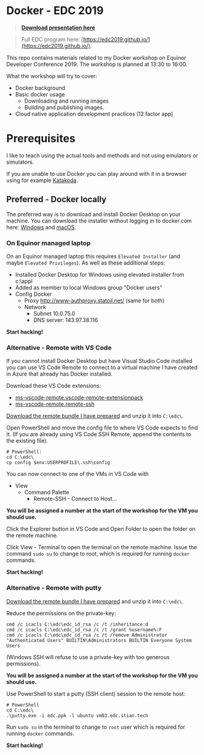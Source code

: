 # Docker - EDC 2019

> **[Download presentation here](./Docker_workshop_EDC2019.pdf)**

> Full EDC program here: [https://edc2019.github.io/](https://edc2019.github.io/).

This repo contains materials related to my Docker workshop on Equinor Developer Conference 2019. The workshop is planned at 13:30 to 16:00.

What the workshop will try to cover:

* Docker background
* Basic docker usage
  * Downloading and running images
  * Building and publishing images.
* Cloud native application development practices (12 factor app)

# Prerequisites

I like to teach using the actual tools and methods and not using emulators or simulators.

If you are unable to use Docker you can play around with it in a browser using for example [Katakoda](https://www.katacoda.com/courses/docker/deploying-first-container).

## Preferred - Docker locally

The preferred way is to download and install Docker Desktop on your machine. You can download the installer without logging in to docker.com here: [Windows](https://download.docker.com/win/stable/Docker%20for%20Windows%20Installer.exe) and [macOS](https://download.docker.com/mac/stable/Docker.dmg).

### On Equinor managed laptop

On an Equinor managed laptop this requires `Elevated Installer` (and maybe `Elevated Privileges`). As well as these additional steps: 

* Installed Docker Desktop for Windows using elevated installer from c:\appl
* Added as member to local Windows group "Docker users"
* Config Docker
  * Proxy http://www-authproxy.statoil.net/ (same for both)
  * Network
    * Subnet 10.0.75.0
    * DNS server: 143.97.38.116

**Start hacking!**

### Alternative - Remote with VS Code

If you cannot install Docker Desktop but have Visual Studio Code installed you can use VS Code Remote to connect to a virtual machine I have created in Azure that already has Docker installed.

Download these VS Code extensions:

* [ms-vscode-remote.vscode-remote-extensionpack](https://marketplace.visualstudio.com/items?itemName=ms-vscode-remote.vscode-remote-extensionpack)
* [ms-vscode-remote.remote-ssh](https://marketplace.visualstudio.com/items?itemName=ms-vscode-remote.remote-ssh)

[Download the remote bundle I have prepared](https://github.com/equinor/edc2019-docker/raw/master/remote-bundle/remote-bundle.zip) and unzip it into `C:\edc\`.

Open PowerShell and move the config file to where VS Code expects to find it. (If you are already using VS Code SSH Remote, append the contents to the existing file).

    # PowerShell:
    cd C:\edc\
    cp config $env:USERPROFILE\.ssh\config

You can now connect to one of the VMs in VS Code with

* View
  * Command Palette
    * Remote-SSH - Connect to Host...

**You will be assigned a number at the start of the workshop for the VM you should use.**

Click the Explorer button in VS Code and Open Folder to open the folder on the remote machine.

Click View - Terminal to open the terminal on the remote machine. Issue the command `sudo su` to change to root, which is required for running `docker` commands.

**Start hacking!**

### Alternative - Remote with putty

[Download the remote bundle I have prepared](https://github.com/equinor/edc2019-docker/raw/master/remote-bundle/remote-bundle.zip) and unzip it into `C:\edc\`.

Reduce the permissions on the private-key:

    cmd /c icacls C:\edc\edc_id_rsa /c /t /inheritance:d
    cmd /c icacls C:\edc\edc_id_rsa /c /t /grant %username%:F
    cmd /c icacls C:\edc\edc_id_rsa /c /t /remove Administrator "Authenticated Users" BUILTIN\Administrators BUILTIN Everyone System Users

(Windows SSH will refuse to use a private-key with too generous permissions).

**You will be assigned a number at the start of the workshop for the VM you should use.**

Use PowerShell to start a putty (SSH client) session to the remote host:

    # PowerShell
    cd C:\edc\
    .\putty.exe -i edc.ppk -l ubuntu vm03.edc.stian.tech

Run `sudo su` in the terminal to change to `root` user which is required for running `docker` commands.

**Start hacking!**
